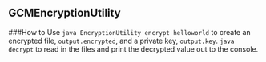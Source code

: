 ## GCMEncryptionUtility

###How to Use
`java EncryptionUtility encrypt helloworld` to create an encrypted file, `output.encrypted`,
and a private key, `output.key`. `java decrypt` to read in the files and print the decrypted value
out to the console.



